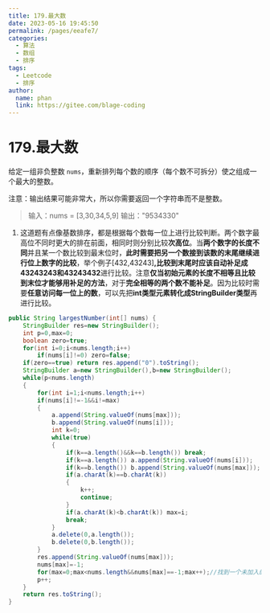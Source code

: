 ```yaml
---
title: 179.最大数
date: 2023-05-16 19:45:50
permalink: /pages/eeafe7/
categories:
  - 算法
  - 数组
  - 排序
tags:
  - Leetcode
  - 排序
author: 
  name: phan
  link: https://gitee.com/blage-coding
---
```

# 179.最大数

给定一组非负整数 `nums`，重新排列每个数的顺序（每个数不可拆分）使之组成一个最大的整数。

注意：输出结果可能非常大，所以你需要返回一个字符串而不是整数。

> 输入：nums = [3,30,34,5,9]
> 输出："9534330"

1. 这道题有点像基数排序，都是根据每个数每一位上进行比较判断。两个数字最高位不同时更大的排在前面，相同时则分别比较**次高位**。当**两个数字的长度不同**并且某一个数比较到最末位时，**此时需要把另一个数接到该数的末尾继续进行位上数字的比较**，举个例子[432,43243]**,比较到末尾时应该自动补足成43243243和43243432**进行比较。注意**仅当初始元素的长度不相等且比较到末位才能够用补足的方法**，对于**完全相等的两个数不能补足**。因为比较时需要**任意访问每一位上的数**，可以先把**int类型元素转化成StringBuilder类型**再进行比较。

~~~java
public String largestNumber(int[] nums) {
    StringBuilder res=new StringBuilder();
    int p=0,max=0;
    boolean zero=true;
    for(int i=0;i<nums.length;i++) 
        if(nums[i]!=0) zero=false;
    if(zero==true) return res.append("0").toString();
    StringBuilder a=new StringBuilder(),b=new StringBuilder();
    while(p<nums.length)
    {
        for(int i=1;i<nums.length;i++)
        if(nums[i]!=-1&&i!=max)
        {
            a.append(String.valueOf(nums[max]));
            b.append(String.valueOf(nums[i]));
            int k=0;
            while(true)
            {
                if(k==a.length()&&k==b.length()) break;
                if(k==a.length()) a.append(String.valueOf(nums[i]));
                if(k==b.length()) b.append(String.valueOf(nums[max]));
                if(a.charAt(k)==b.charAt(k)) 
                {
                    k++;
                    continue;
                }
                if(a.charAt(k)<b.charAt(k)) max=i;
                break;
            }
            a.delete(0,a.length());
            b.delete(0,b.length());
        }
        res.append(String.valueOf(nums[max]));
        nums[max]=-1;
        for(max=0;max<nums.length&&nums[max]==-1;max++);//找到一个未加入的元素下标
        p++;
    }
    return res.toString();
}
~~~
